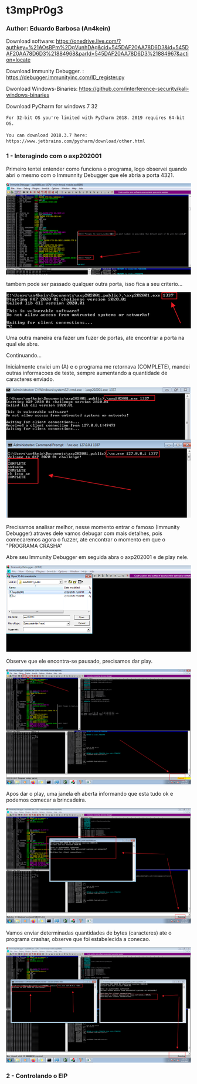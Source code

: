 # t3mpPr0g3

### Author: Eduardo Barbosa (An4kein)

Download software: https://onedrive.live.com/?authkey=%21AOsBPm%2DgVunhDAg&cid=545DAF20AA78D6D3&id=545DAF20AA78D6D3%21884968&parId=545DAF20AA78D6D3%21884967&action=locate

Download Immunity Debugger. : https://debugger.immunityinc.com/ID_register.py

Dwonload Windows-Binaries: https://github.com/interference-security/kali-windows-binaries

Download PyCharm for windows 7 32

```
For 32-bit OS you're limited with PyCharm 2018. 2019 requires 64-bit OS.

You can download 2018.3.7 here: https://www.jetbrains.com/pycharm/download/other.html
```

### 1 - Interagindo com o axp202001

Primeiro tentei entender como funciona o programa, logo observei quando abri o mesmo com o Immunnity Debugger que ele abria a porta 4321.

![initi_port](https://raw.githubusercontent.com/an4kein/t3mpPr0g3/master/images/init_port.png)

tambem pode ser passado qualquer outra porta, isso fica a seu criterio...

![otherport](https://raw.githubusercontent.com/an4kein/t3mpPr0g3/master/images/other_port.png)

Uma outra maneira era fazer um fuzer de portas, ate encontrar a porta na qual ele abre.

Continuando...

Inicialmente enviei um (A) e o programa me retornava (COMPLETE), mandei outras informacoes de teste, sempre aumentando a quantidade de caracteres enviado.

![interagindo](https://raw.githubusercontent.com/an4kein/t3mpPr0g3/master/images/2-interagindo.png)

Precisamos analisar melhor, nesse momento entrar o famoso (Immunity Debugger) atraves dele vamos debugar com mais detalhes, pois comecaremos agora o fuzzer, ate encontrar o momento em que o "PROGRAMA CRASHA"

Abre seu Immunity Debugger em seguida abra o axp202001 e de play nele.

![open_prog](https://raw.githubusercontent.com/an4kein/t3mpPr0g3/master/images/3-openprog.png)

Observe que ele encontra-se pausado, precisamos dar play.

![play_prog](https://raw.githubusercontent.com/an4kein/t3mpPr0g3/master/images/4-play_prog.png)

Apos dar o play, uma janela eh aberta informando que esta tudo ok e podemos comecar a brincadeira.

![executando](https://raw.githubusercontent.com/an4kein/t3mpPr0g3/master/images/5-executando.png)

Vamos enviar determinadas quantidades de bytes (caracteres) ate o programa crashar, observe que foi estabelecida a conecao.

![connect](https://raw.githubusercontent.com/an4kein/t3mpPr0g3/master/images/6-connect.png)

### 2 - Controlando o EIP

